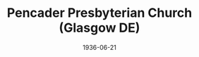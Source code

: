 ---
date: &id001 1936-06-21
end_date: null
location:
  address: null
  city: Glasgow
  state: DE
minister:
- end: 1937-01-01
  name: Henry Welbon
  start: 1936-06-21
  type: pastor
ministers:
- Henry Welbon
name: Pencader Presbyterian Church
names: null
origination_date: *id001
raw_data: "DE\nGlasgow\nPencader Presbyterian Church  (June 21, 1936\u20131942)\n\
  Pastor: Henry Welbon, 1936\u201337"
received_from: null
states:
- DE
status:
  active: false
  end_date: null
  reason: null
  received_from: null
  withdrawal_to: null
title: Pencader Presbyterian Church (Glasgow DE)

---